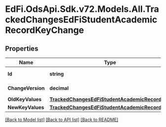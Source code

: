 # EdFi.OdsApi.Sdk.v72.Models.All.TrackedChangesEdFiStudentAcademicRecordKeyChange

## Properties

Name | Type | Description | Notes
------------ | ------------- | ------------- | -------------
**Id** | **string** | Resource identifier | [optional] 
**ChangeVersion** | **decimal** | Change version | [optional] 
**OldKeyValues** | [**TrackedChangesEdFiStudentAcademicRecordKey**](TrackedChangesEdFiStudentAcademicRecordKey.md) |  | [optional] 
**NewKeyValues** | [**TrackedChangesEdFiStudentAcademicRecordKey**](TrackedChangesEdFiStudentAcademicRecordKey.md) |  | [optional] 

[[Back to Model list]](../README.md#documentation-for-models) [[Back to API list]](../README.md#documentation-for-api-endpoints) [[Back to README]](../README.md)

